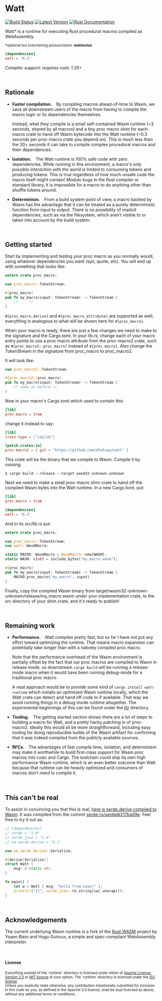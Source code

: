 Watt
====

[![Build Status](https://api.travis-ci.com/dtolnay/watt.svg?branch=master)](https://travis-ci.com/dtolnay/watt)
[![Latest Version](https://img.shields.io/crates/v/watt.svg)](https://crates.io/crates/watt)
[![Rust Documentation](https://img.shields.io/badge/api-rustdoc-blue.svg)](https://docs.rs/watt)

Watt<i>*</i> is a runtime for executing Rust procedural macros compiled as
WebAssembly.

<sup><b>*</b><i>optional but entertaining pronunciation:
<b>wahteetee</b></i></sup>

```toml
[dependencies]
watt = "0.2"
```

*Compiler support: requires rustc 1.35+*

<br>

## Rationale

- **Faster compilation.**&emsp;By compiling macros ahead-of-time to Wasm, we
  save all downstream users of the macro from having to compile the macro logic
  or its dependencies themselves.

  Instead, what they compile is a small self-contained Wasm runtime (~3 seconds,
  shared by all macros) and a tiny proc macro shim for each macro crate to hand
  off Wasm bytecode into the Watt runtime (~0.3 seconds per proc-macro crate you
  depend on). This is much less than the 20+ seconds it can take to compile
  complex procedural macros and their dependencies.

- **Isolation.**&emsp;The Watt runtime is 100% safe code with zero dependencies.
  While running in this environment, a macro's *only possible interaction with
  the world* is limited to consuming tokens and producing tokens. This is true
  regardless of how much unsafe code the macro itself might contain! Modulo bugs
  in the Rust compiler or standard library, it is impossible for a macro to do
  anything other than shuffle tokens around.

- **Determinism.**&emsp;From a build system point of view, a macro backed by
  Wasm has the advantage that it can be treated as a purely deterministic
  function from input to output. There is no possibility of implicit
  dependencies, such as via the filesystem, which aren't visible to or taken
  into account by the build system.

<br>

## Getting started

Start by implementing and testing your proc macro as you normally would, using
whatever dependencies you want (syn, quote, etc). You will end up with something
that looks like:

```rust
extern crate proc_macro;

use proc_macro::TokenStream;

#[proc_macro]
pub fn my_macro(input: TokenStream) -> TokenStream {
    /* ... */
}
```

`#[proc_macro_derive]` and `#[proc_macro_attribute]` are supported as well;
everything is analogous to what will be shown here for `#[proc_macro]`.

When your macro is ready, there are just a few changes we need to make to the
signature and the Cargo.toml. In your lib.rs, change each of your macro entry
points to use a proc macro attribute from the proc-macro2 crate, such as
`#[proc_macro2::proc_macro]` instead of `#[proc_macro]`. Also change the
TokenStream in the signature from proc\_macro to proc\_macro2.

It will look like:

```rust
use proc_macro2::TokenStream;

#[proc_macro2::proc_macro]
pub fn my_macro(input: TokenStream) -> TokenStream {
    /* same as before */
}
```

Now in your macro's Cargo.toml which used to contain this:

```toml
[lib]
proc-macro = true
```

change it instead to say:

```toml
[lib]
crate-type = ["cdylib"]

[patch.crates-io]
proc-macro2 = { git = "https://github.com/dtolnay/watt" }
```

This crate will be the binary that we compile to Wasm. Compile it by running:

```console
$ cargo build --release --target wasm32-unknown-unknown
```

Next we need to make a small proc-macro shim crate to hand off the compiled Wasm
bytes into the Watt runtime. In a new Cargo.toml, put:

```toml
[lib]
proc-macro = true

[dependencies]
watt = "0.2"
```

And in its src/lib.rs put:

```rust
extern crate proc_macro;

use proc_macro::TokenStream;
use watt::WasmMacro;

static MACRO: WasmMacro = WasmMacro::new(WASM);
static WASM: &[u8] = include_bytes("my_macro.wasm");

#[proc_macro]
pub fn my_macro(input: TokenStream) -> TokenStream {
    MACRO.proc_macro("my_macro", input)
}
```

Finally, copy the compiled Wasm binary from
target/wasm32-unknown-unknown/release/my_macro.wasm under your implementation
crate, to the src directory of your shim crate, and it's ready to publish!

<br>

## Remaining work

- **Performance.**&emsp;Watt compiles pretty fast, but so far I have not put any
  effort toward optimizing the runtime. That means macro expansion can
  potentially take longer than with a natively compiled proc macro.

  Note that the performance overhead of the Wasm environment is partially offset
  by the fact that our proc macros are compiled to Wasm in release mode, so
  downstream `cargo build` will be running a release-mode macro when it would
  have been running debug-mode for a traditional proc macro.

  A neat approach would be to provide some kind of `cargo install watt-runtime`
  which installs an optimized Wasm runtime locally, which the Watt crate can
  detect and hand off code to if available. That way we avoid running things in
  a debug-mode runtime altogether. The experimental beginnings of this can be
  found under the [jit/](jit) directory.

- **Tooling.**&emsp;The getting started section shows there are a lot of steps
  to building a macro for Watt, and a pretty hacky patching in of proc-macro2.
  Ideally this would all be more straightforward, including easy tooling for
  doing reproducible builds of the Wasm artifact for confirming that it was
  indeed compiled from the publicly available sources.

- **RFCs.**&emsp;The advantages of fast compile time, isolation, and determinism
  may make it worthwhile to build first-class support for Wasm proc macros into
  rustc and Cargo. The toolchain could ship its own high performance Wasm
  runtime, which is an even better outcome than Watt because that runtime can be
  heavily optimized and consumers of macros don't need to compile it.

<br>

## This can't be real

To assist in convincing you that this is real, [here is serde\_derive compiled
to Wasm][wa-serde-derive]. It was compiled from the commit
[serde-rs/serde@217ba09e][commit]. Feel free to try it out as:

[wa-serde-derive]: https://crates.io/crates/wa-serde-derive
[commit]: https://github.com/serde-rs/serde/commit/217ba09ea5338e78376ca184ea51972d648eb6ef

```rust
// [dependencies]
// serde = "1.0"
// serde_json = "1.0"
// wa-serde-derive = "0.1"

use wa_serde_derive::Serialize;

#[derive(Serialize)]
struct Watt {
    msg: &'static str,
}

fn main() {
    let w = Watt { msg: "hello from wasm!" };
    println!("{}", serde_json::to_string(&w).unwrap());
}
```

<br>

## Acknowledgements

The current underlying Wasm runtime is a fork of the [Rust-WASM] project by
Yoann Blein and Hugo Guiroux, a simple and spec-compliant WebAssembly
interpreter.

[Rust-WASM]: https://github.com/yblein/rust-wasm

<br>

#### License

<sup>
Everything outside of the `runtime` directory is licensed under either of <a
href="LICENSE-APACHE">Apache License, Version 2.0</a> or <a
href="LICENSE-MIT">MIT license</a> at your option. The `runtime` directory is
licensed under the <a href="runtime/LICENSE_ISC">ISC license</a>.
</sup>

<br>

<sub>
Unless you explicitly state otherwise, any contribution intentionally submitted
for inclusion in this crate by you, as defined in the Apache-2.0 license, shall
be dual licensed as above, without any additional terms or conditions.
</sub>
